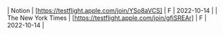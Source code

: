 | Notion | [https://testflight.apple.com/join/YSo8aVCS] | F | 2022-10-14 |
| The New York Times | [https://testflight.apple.com/join/gfiSREAr] | F | 2022-10-14 |

